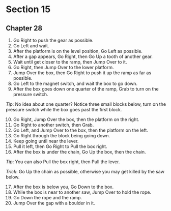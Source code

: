 # Section 15

## Chapter 28

1. Go Right to push the gear as possible.
2. Go Left and wait.
3. After the platform is on the level position, Go Left as possible.
4. After a gap appears, Go Right, then Go Up a tooth of another gear.
5. Wait until get closer to the ramp, then Jump Over to it.
6. Go Right, then Jump Over to the lower platform.
7. Jump Over the box, then Go Right to push it up the ramp as far as possible.
8. Go Left to the magnet switch, and wait the box to go down.
9. After the box goes down one quarter of the ramp, Grab to turn on the pressure switch.

_Tip_: No idea about one quarter? Notice three small blocks below, turn on the pressure switch while the box goes past the first block.

10. Go Right, Jump Over the box, then the platform on the right.
11. Go Right to another switch, then Grab.
12. Go Left, and Jump Over to the box, then the platform on the left.
13. Go Right through the block being going down.
14. Keep going until near the lever.
15. Pull it left, then Go Right to Pull the box right.
16. After the box is under the chain, Go Up the box, then the chain.

_Tip_: You can also Pull the box right, then Pull the lever.

_Trick_: Go Up the chain as possible, otherwise you may get killed by the saw below.

17. After the box is below you, Go Down to the box.
18. While the box is near to another saw, Jump Over to hold the rope.
19. Go Down the rope and the ramp.
20. Jump Over the gap with a boulder in it.
